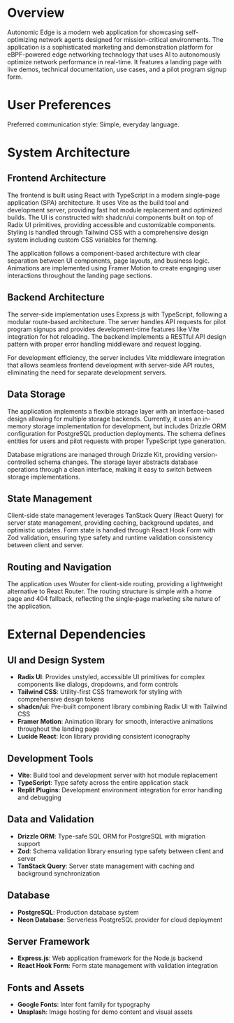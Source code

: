 # Overview

Autonomic Edge is a modern web application for showcasing self-optimizing network agents designed for mission-critical environments. The application is a sophisticated marketing and demonstration platform for eBPF-powered edge networking technology that uses AI to autonomously optimize network performance in real-time. It features a landing page with live demos, technical documentation, use cases, and a pilot program signup form.

# User Preferences

Preferred communication style: Simple, everyday language.

# System Architecture

## Frontend Architecture
The frontend is built using React with TypeScript in a modern single-page application (SPA) architecture. It uses Vite as the build tool and development server, providing fast hot module replacement and optimized builds. The UI is constructed with shadcn/ui components built on top of Radix UI primitives, providing accessible and customizable components. Styling is handled through Tailwind CSS with a comprehensive design system including custom CSS variables for theming.

The application follows a component-based architecture with clear separation between UI components, page layouts, and business logic. Animations are implemented using Framer Motion to create engaging user interactions throughout the landing page sections.

## Backend Architecture
The server-side implementation uses Express.js with TypeScript, following a modular route-based architecture. The server handles API requests for pilot program signups and provides development-time features like Vite integration for hot reloading. The backend implements a RESTful API design pattern with proper error handling middleware and request logging.

For development efficiency, the server includes Vite middleware integration that allows seamless frontend development with server-side API routes, eliminating the need for separate development servers.

## Data Storage
The application implements a flexible storage layer with an interface-based design allowing for multiple storage backends. Currently, it uses an in-memory storage implementation for development, but includes Drizzle ORM configuration for PostgreSQL production deployments. The schema defines entities for users and pilot requests with proper TypeScript type generation.

Database migrations are managed through Drizzle Kit, providing version-controlled schema changes. The storage layer abstracts database operations through a clean interface, making it easy to switch between storage implementations.

## State Management
Client-side state management leverages TanStack Query (React Query) for server state management, providing caching, background updates, and optimistic updates. Form state is handled through React Hook Form with Zod validation, ensuring type safety and runtime validation consistency between client and server.

## Routing and Navigation
The application uses Wouter for client-side routing, providing a lightweight alternative to React Router. The routing structure is simple with a home page and 404 fallback, reflecting the single-page marketing site nature of the application.

# External Dependencies

## UI and Design System
- **Radix UI**: Provides unstyled, accessible UI primitives for complex components like dialogs, dropdowns, and form controls
- **Tailwind CSS**: Utility-first CSS framework for styling with comprehensive design tokens
- **shadcn/ui**: Pre-built component library combining Radix UI with Tailwind CSS
- **Framer Motion**: Animation library for smooth, interactive animations throughout the landing page
- **Lucide React**: Icon library providing consistent iconography

## Development Tools
- **Vite**: Build tool and development server with hot module replacement
- **TypeScript**: Type safety across the entire application stack
- **Replit Plugins**: Development environment integration for error handling and debugging

## Data and Validation
- **Drizzle ORM**: Type-safe SQL ORM for PostgreSQL with migration support
- **Zod**: Schema validation library ensuring type safety between client and server
- **TanStack Query**: Server state management with caching and background synchronization

## Database
- **PostgreSQL**: Production database system
- **Neon Database**: Serverless PostgreSQL provider for cloud deployment

## Server Framework
- **Express.js**: Web application framework for the Node.js backend
- **React Hook Form**: Form state management with validation integration

## Fonts and Assets
- **Google Fonts**: Inter font family for typography
- **Unsplash**: Image hosting for demo content and visual assets
